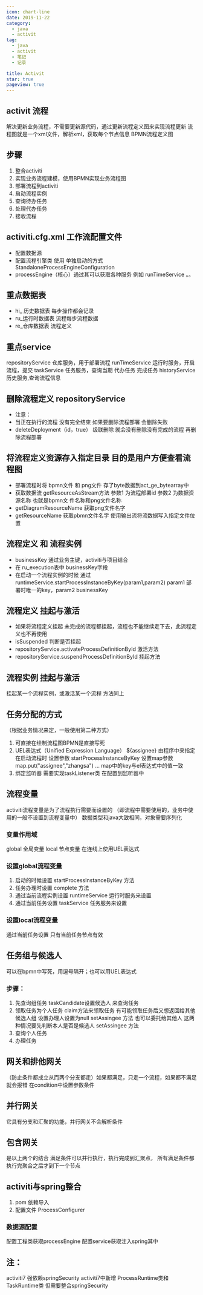 ```yaml
---
icon: chart-line
date: 2019-11-22
category:
  - java
  - activit
tag:
  - java
  - activit
  - 笔记
  - 记录

title: Activit
star: true
pageview: true
---
```


<!-- <VidStack src="https://vp-demo.u2sb.com/video/caminandes_03_llamigos_720p.mp4" /> -->


## activit 流程
解决更新业务流程，不需要更新源代码，通过更新流程定义图来实现流程更新
流程图就是一个xml文件，解析xml，获取每个节点信息
BPMN流程定义图

## 步骤
1. 整合activiti
2. 实现业务流程建模，使用BPMN实现业务流程图
3. 部署流程到activiti
4. 启动流程实例
5. 查询待办任务
6. 处理代办任务
7. 接收流程


## activiti.cfg.xml 工作流配置文件 
* 配置数据源
* 配置流程引擎类 使用 单独启动的方式 StandaloneProcessEngineConfiguration
* processEngine（核心）通过其可以获取各种服务 例如 runTimeService 。。

## 重点数据表
* hi_ 历史数据表 每步操作都会记录
* ru_运行时数据表 流程每步流程数据
* re_仓库数据表 流程定义

## 重点service
repositoryService 	仓库服务，用于部署流程
runTimeService	运行时服务，开启流程，提交
taskService 		任务服务，查询当期 代办任务  完成任务
historyService		历史服务,查询流程信息

## 删除流程定义 repositoryService 	
* 注意：
* 当正在执行的流程 没有完全结束 如果要删除流程部署 会删除失败
* deleteDeployment（id，true） 级联删除 就会没有删除没有完成的流程 再删除流程部署

## 将流程定义资源存入指定目录 目的是用户方便查看流程图
* 部署流程时将 bpmn文件 和 png文件 存了byte数据到act_ge_bytearray中
* 获取数据流 getResourceAsStream方法 参数1 为流程部署id 参数2 为数据资源名称 也就是bpmn文 件名称和png文件名称
* getDiagramResourceName   获取png文件名字
* getResourceName          	获取pbmn文件名字
使用输出流将流数据写入指定文件位置

## 流程定义 和 流程实例
* businessKey 通过业务主键，activiti与项目结合
* 在 ru_execution表中 businessKey字段
* 在启动一个流程实例的时候 通过runtimeService.startProcessInstanceByKey(param1,param2)
param1 部署时唯一的key，param2 businessKey

## 流程定义 挂起与激活
* 如果将流程定义挂起 未完成的流程都挂起，流程也不能继续走下去，此流程定义也不再使用
* isSuspended  判断是否挂起
* repositoryService.activateProcessDefinitionById  激活方法
* repositoryService.suspendProcessDefinitionById  挂起方法

## 流程实例 挂起与激活
挂起某一个流程实例，或激活某一个流程
方法同上

## 任务分配的方式
（根据业务情况来定，一般使用第二种方式）
1. 可直接在绘制流程图BPMN是直接写死
2. UEL表达式（Unified Expression Language）
${assignee} 由程序中来指定
在启动流程时 设置参数
startProcessInstanceByKey  设置map参数  map.put("assignee","zhangsa") ...
map中的key与el表达式中的值一致
3. 绑定监听器 需要实现taskListener类 在配置到监听器中

## 流程变量
activiti流程变量是为了流程执行需要而设置的
（即流程中需要使用的，业务中使用的一般不设置到流程变量中）
数据类型和java大致相同，对象需要序列化
### 变量作用域 
global 全局变量
local 节点变量
在连线上使用UEL表达式

### 设置global流程变量	
1. 启动的时候设置		startProcessInstanceByKey  方法
2. 任务办理时设置  		complete  方法
3. 通过当前流程实例设置	runtimeService   运行时服务来设置
4. 通过当前任务设置		taskService 	任务服务来设置
### 设置local流程变量
通过当前任务设置 只有当前任务节点有效

## 任务组与候选人 
可以在bpmn中写死，用逗号隔开；也可以用UEL表达式
### 步骤：
1. 先查询组任务    		taskCandidate设置候选人 来查询任务
2. 领取任务为个人任务  	claim方法来领取任务
有可能领取任务后又想返回给其他候选人组 设置办理人设置为null  setAssingee 方法
也可以委托给其他人 这两种情况要先判断本人是否是候选人 setAssingee 方法
3. 查询个人任务
4. 办理任务

## 网关和排他网关 
（防止条件都成立从而两个分支都走）如果都满足，只走一个流程，如果都不满足就会报错
在condition中设置参数条件
## 并行网关
它具有分支和汇聚的功能，并行网关不会解析条件
## 包含网关
是以上两个的结合 满足条件可以并行执行，执行完成到汇聚点，
所有满足条件都执行完聚合之后才到下一个节点

## activiti与spring整合
1. pom 依赖导入
2. 配置文件 ProcessConfigurer
### 数据源配置
配置工程类获取processEngine
配置service获取注入spring其中
## 注：
activiti7 强依赖springSecurity 
activiti7中新增 ProcessRuntime类和TaskRuntime类
但需要整合springSecurity